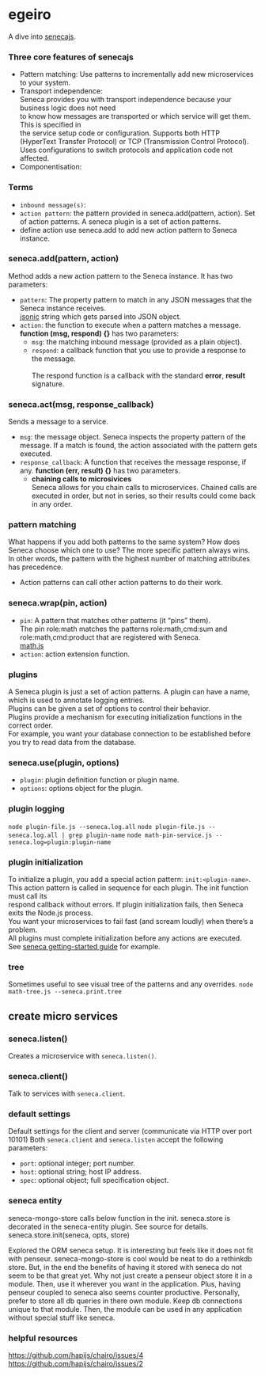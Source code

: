 # egeiro

A dive into [senecajs](http://senecajs.org).

### Three core features of senecajs
* Pattern matching:
  Use patterns to incrementally add new microservices to your system.
* Transport independence:<br/>
  Seneca provides you with transport independence because your business logic does not need <br/>
  to know how messages are transported or which service will get them. This is specified in <br/>
  the service setup code or configuration. Supports both HTTP (HyperText Transfer Protocol) or TCP (Transmission Control Protocol).
  Uses configurations to switch protocols and application code not affected. 
* Componentisation:


### Terms

* `inbound message(s)`:  
* `action pattern`: the pattern provided in seneca.add(pattern, action).
  Set of action patterns. A seneca plugin is a set of action patterns.
* define action
  use seneca.add to add new action pattern to Seneca instance.

### seneca.add(pattern, action)
Method adds a new action pattern to the Seneca instance. It has two parameters:<br/>
* `pattern`: The property pattern to match in any JSON messages that the Seneca instance receives.<br/>
  [jsonic](https://github.com/rjrodger/jsonic) string which gets parsed into JSON object. 
* `action`: the function to execute when a pattern matches a message.<br/>
  **function (msg, respond) {}** has two parameters:
  - `msg`: the matching inbound message (provided as a plain object).
  - `respond`: a callback function that you use to provide a response to the message.<br/>  
     The respond function is a callback with the standard **error**, **result** signature.


### seneca.act(msg, response_callback)
Sends a message to a service.
* `msg`: the message object. Seneca inspects the property pattern of the message.  If
  a match is found, the action associated with the pattern gets executed. 
* `response_callback`: A function that receives the message response, if any.
  **function (err, result) {}** has two parameters.
  - **chaining calls to microsivices**<br/>
    Seneca allows for you chain calls to microservices.  Chained calls are executed in order, 
    but not in series, so their results could come back in any order.

### pattern matching
What happens if you add both patterns to the same system? How does Seneca choose which one to use? 
The more specific pattern always wins. In other words, the pattern with the highest number of matching attributes has precedence.

* Action patterns can call other action patterns to do their work.

### seneca.wrap(pin, action)
* `pin`: A pattern that matches other patterns (it “pins” them). <br/>
  The pin role:math matches the patterns role:math,cmd:sum and role:math,cmd:product that are registered with Seneca. <br/>
  [math.js](https://github.com/senecajs-attic/getting-started/blob/master/math.js)
* `action`: action extension function. 

### plugins
A Seneca plugin is just a set of action patterns. A plugin can have a name, which is used to annotate logging entries. <br/>
Plugins can be given a set of options to control their behavior.<br/>
Plugins provide a mechanism for executing initialization functions in the correct order. <br/>
For example, you want your database connection to be established before you try to read data from the database.



### seneca.use(plugin, options)
* `plugin`: plugin definition function or plugin name.
* `options`: options object for the plugin. 

### plugin logging
`node plugin-file.js --seneca.log.all`
`node plugin-file.js --seneca.log.all | grep plugin-name`
`node math-pin-service.js --seneca.log=plugin:plugin-name`

### plugin initialization
To initialize a plugin, you add a special action pattern: `init:<plugin-name>`. <br/>
This action pattern is called in sequence for each plugin. The init function must call its <br/>
respond callback without errors. If plugin initialization fails, then Seneca exits the Node.js process. <br/>
You want your microservices to fail fast (and scream loudly) when there’s a problem. <br/>
All plugins must complete initialization before any actions are executed.<br/> 
See [seneca getting-started guide](http://senecajs.org/getting-started/) for example.

### tree
Sometimes useful to see visual tree of the patterns and any overrides.
`node math-tree.js --seneca.print.tree`


## create micro services

### seneca.listen()
Creates a microservice with `seneca.listen()`.

### seneca.client()
Talk to services with `seneca.client`.

### default settings
Default settings for the client and server (communicate via HTTP over port 10101)
Both `seneca.client` and `seneca.listen` accept the following parameters:
* `port`: optional integer; port number. 
* `host`: optional string; host IP address.
* `spec`: optional object; full specification object.


### seneca entity 

seneca-mongo-store calls below function in the init.
seneca.store is decorated in the seneca-entity plugin. See source for details.
seneca.store.init(seneca, opts, store)

Explored the ORM seneca setup.  It is interesting but feels like it does not fit with penseur.
seneca-mongo-store is cool would be neat to do a rethinkdb store.  But, in the end the benefits
of having it stored with seneca do not seem to be that great yet. Why not just create a penseur
object store it in a module. Then, use it wherever you want in the application.
Plus, having penseur coupled to seneca also seems counter productive.  Personally, prefer
to store all db queries in there own module. Keep db connections unique to that module. 
Then, the module can be used in any application without special stuff like seneca.

### helpful resources
https://github.com/hapijs/chairo/issues/4
https://github.com/hapijs/chairo/issues/2
